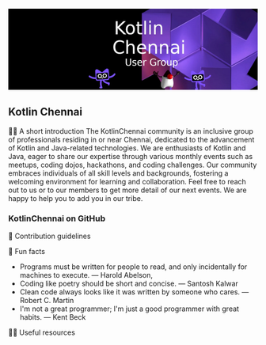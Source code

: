 
![Kotlin Chennai](KotlinChennaiBanner.png "Logo Kotlinchennai")
## Kotlin Chennai

🙋‍♀️ A short introduction
The KotlinChennai community is an inclusive group of professionals residing in or near Chennai, dedicated to the advancement of Kotlin and Java-related technologies. We are enthusiasts of Kotlin and Java, eager to share our expertise through various monthly events such as meetups, coding dojos, hackathons, and coding challenges. Our community embraces individuals of all skill levels and backgrounds, fostering a welcoming environment for learning and collaboration. Feel free to reach out to us or to our members to get more detail of our next events. We are happy to help you to add you in our tribe.
 

### KotlinChennai on GitHub 
🌈 Contribution guidelines 


🍿 Fun facts 
* Programs must be written for people to read, and only incidentally for machines to execute. ― Harold Abelson,
* Coding like poetry should be short and concise. ― Santosh Kalwar
* Clean code always looks like it was written by someone who cares. — Robert C. Martin
* I'm not a great programmer; I'm just a good programmer with great habits. ― Kent Beck 

👩‍💻 Useful resources 

<!--

**Here are some ideas to get you started:**

🙋‍♀️ A short introduction - what is your organization all about?
🌈 Contribution guidelines - how can the community get involved?
👩‍💻 Useful resources - where can the community find your docs? Is there anything else the community should know?
🍿 Fun facts - what does your team eat for breakfast?
🧙 Remember, you can do mighty things with the power of [Markdown](https://docs.github.com/github/writing-on-github/getting-started-with-writing-and-formatting-on-github/basic-writing-and-formatting-syntax)
-->
